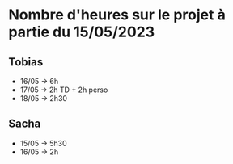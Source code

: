 # Nombre d'heures sur le projet à partie du 15/05/2023


## Tobias

- 16/05 -> 6h
- 17/05 -> 2h TD + 2h perso
- 18/05 -> 2h30


## Sacha

- 15/05 -> 5h30
- 16/05 -> 2h